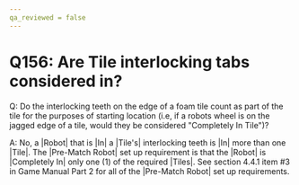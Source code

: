 ```yaml
---
qa_reviewed = false
---
```


# Q156: Are Tile interlocking tabs considered in?

Q: Do the interlocking teeth on the edge of a foam tile count as part of the tile for the purposes of starting location (i.e, if a robots wheel is on the jagged edge of a tile, would they be considered "Completely In Tile")?

A: No, a |Robot| that is |In| a |Tile's| interlocking teeth is |In| more than one |Tile|. The |Pre-Match Robot| set up requirement is that the |Robot| is |Completely In| only one (1) of the required |Tiles|. See section 4.4.1 item #3 in Game Manual Part 2 for all of the |Pre-Match Robot| set up requirements.